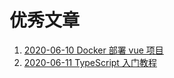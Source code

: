 <!--
 * @Description:
 * @version:
 * @Author: LMG
 * @Date: 2020-06-06 23:32:40
 * @LastEditors: LMG
 * @LastEditTime: 2020-06-12 00:38:46
-->

# 优秀文章

1. [2020-06-10 Docker 部署 vue 项目](https://juejin.im/post/5cce4b1cf265da0373719819#heading-6)
2. [2020-06-11 TypeScript 入门教程](https://juejin.im/post/5edd8ad8f265da76fc45362c#heading-58)
